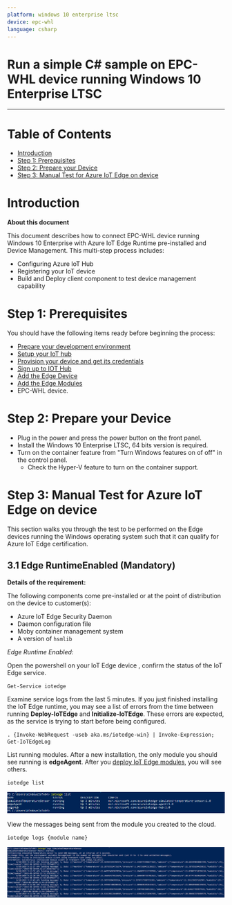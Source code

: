```yaml
---
platform: windows 10 enterprise ltsc
device: epc-whl
language: csharp
---
```


Run a simple C# sample on EPC-WHL device running Windows 10 Enterprise LTSC
===
---

# Table of Contents

-   [Introduction](#Introduction)
-   [Step 1: Prerequisites](#Prerequisites)
-   [Step 2: Prepare your Device](#PrepareDevice)
-   [Step 3: Manual Test for Azure IoT Edge on device](#Manual)

<a name="Introduction"></a>
# Introduction

**About this document**

This document describes how to connect EPC-WHL device running Windows 10 Enterprise with Azure IoT Edge Runtime pre-installed and Device Management. This multi-step process includes:

-   Configuring Azure IoT Hub
-   Registering your IoT device
-   Build and Deploy client component to test device management capability 

<a name="Prerequisites"></a>
# Step 1: Prerequisites

You should have the following items ready before beginning the process:

-   [Prepare your development environment][setup-devbox-windows]
-   [Setup your IoT hub](https://account.windowsazure.com/signup?offer=ms-azr-0044p)
-   [Provision your device and get its credentials][lnk-manage-iot-hub]
-   [Sign up to IOT Hub](https://account.windowsazure.com/signup?offer=ms-azr-0044p)
-   [Add the Edge Device](https://docs.microsoft.com/en-us/azure/iot-edge/quickstart)
-   [Add the Edge Modules](https://docs.microsoft.com/en-us/azure/iot-edge/quickstart#deploy-a-module)
-   EPC-WHL device.

<a name="PrepareDevice"></a>
# Step 2: Prepare your Device

-   Plug in the power and press the power button on the front panel.
-   Install the Windows 10 Enterprise LTSC, 64 bits version is required.
-   Turn on the container feature from "Turn Windows features on of off" in the control panel.
	-   Check the Hyper-V feature to turn on the container support.

<a name="Manual"></a>
# Step 3: Manual Test for Azure IoT Edge on device

This section walks you through the test to be performed on the Edge devices running the Windows operating system such that it can qualify for Azure IoT Edge certification.

<a name="Step-3-1-IoTEdgeRunTime"></a>
## 3.1 Edge RuntimeEnabled (Mandatory)

**Details of the requirement:**

The following components come pre-installed or at the point of distribution on the device to customer(s):

-   Azure IoT Edge Security Daemon
-   Daemon configuration file
-   Moby container management system
-   A version of `hsmlib` 

*Edge Runtime Enabled:*

Open the powershell on your IoT Edge device , confirm the status of the IoT Edge service.

    Get-Service iotedge

Examine service logs from the last 5 minutes. If you just finished installing the IoT Edge runtime, you may see a list of errors from the time between running **Deploy-IoTEdge** and **Initialize-IoTEdge**. These errors are expected, as the service is trying to start before being configured. 

    . {Invoke-WebRequest -useb aka.ms/iotedge-win} | Invoke-Expression; Get-IoTEdgeLog

List running modules. After a new installation, the only module you should see running is **edgeAgent**. After you [deploy IoT Edge modules](how-to-deploy-modules-portal.md), you will see others. 

    iotedge list

![](./media/windows_edge_images/edgemodule_status.png)

View the messages being sent from the module you created to the cloud.

    iotedge logs {module name}

![](./media/windows_edge_images/edgemodule_logs.png)

[setup-devbox-windows]: https://github.com/Azure/azure-iot-sdk-c/blob/master/doc/devbox_setup.md
[lnk-setup-iot-hub]: ../setup_iothub.md
[lnk-manage-iot-hub]: ../manage_iot_hub.md
